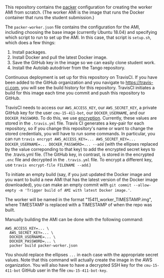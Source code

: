 This repository contains the [packer](http://packer.io/) configuration for creating the worker AMI from scratch. (The worker AMI is the image that runs the Docker container that runs the student submission.)

The `packer-worker.json` file contains the configuration for the AMI, including choosing the base image (currently Ubuntu 18.04) and specifying which script to run to set up the AMI. In this case, that script is `setup.sh`, which does a few things:
  1. Install packages.
  2. Install Docker and pull the latest Docker image.
  3. Save the GitHub key in the image so we can easily clone student work.
  4. Install the Autolab autodriver from the Tango repository.

Continuous deployment is set up for this repository on TravisCI. If you have been added to the GitHub organization and you navigate to <https://travis-ci.com>, you will see the build history for this repository. TravisCI initiates a build for this image each time you commit and push this repository to GitHub.

TravisCI needs to access our `AWS_ACCESS_KEY`, our `AWS_SECRET_KEY`, a private GitHub key for the user `cmu-15-411-bot`, our `DOCKER_USERNAME`, and our `DOCKER_PASSWORD`. To do this, we use [encryption](https://docs.travis-ci.com/user/encryption-keys/). Currently, these values are stored in the `.travis.yml` file. Travis CI generates a key-pair for each repository, so if you change this repository's name or want to change the stored credentials, you will have to run some commands. In particular, you can run `travis encrypt AWS_ACCESS_KEY=... AWS_SECRET_KEY=... DOCKER_USERNAME=... DOCKER_PASSWORD=... --add` (with the ellipses replaced by the value correponding to that key) to add the encrypted secret keys to the .travis.yml file. (The GitHub key, in contrast, is stored in the encrypted `.enc` file and decrypted in the `.travis.yml` file. To encrypt a different key, use `travis encrypt-file FILENAME --add`.)

To initiate an empty build (say, if you just updated the Docker image and you want to build a new AMI that has the latest version of the Docker image downloaded), you can make an empty commit with `git commit --allow-empty -m 'Trigger build of AMI with latest Docker image.'`.

The worker will be named in the format "15411\_worker\_TIMESTAMP.img", where TIMESTAMP is replaced with a TIMESTAMP of when the repo was built.

Manually building the AMI can be done with the following command:
```
AWS_ACCESS_KEY=... \
  AWS_SECRET_KEY=... \
  DOCKER_USERNAME=... \
  DOCKER_PASSWORD=... \
  packer build packer-worker.json
```
You should replace the ellipses `...` in each case with the appropriate secret values. Note that this command will actually create the image in the AWS organization. You will also have to have a decrypted SSH key for the `cmu-15-411-bot` GitHub user in the file `cmu-15-411-bot-key`.
